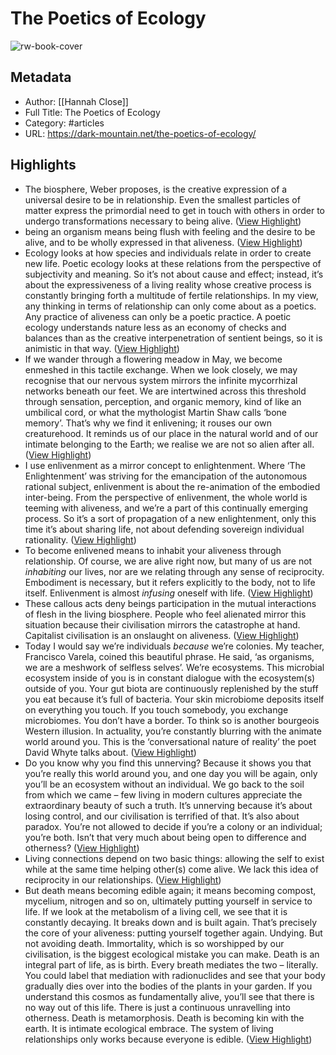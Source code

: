 # The Poetics of Ecology

![rw-book-cover](https://dark-mountain.net/wp-content/uploads/2022/02/unnamed-1-2.jpg)

## Metadata
- Author: [[Hannah Close]]
- Full Title: The Poetics of Ecology
- Category: #articles
- URL: https://dark-mountain.net/the-poetics-of-ecology/

## Highlights
- The biosphere, Weber proposes, is the creative expression of a universal desire to be in relationship. Even the smallest particles of matter express the primordial need to get in touch with others in order to undergo transformations necessary to being alive. ([View Highlight](https://read.readwise.io/read/01gkv64nkevp0agpb9j1deph48))
- being an organism means being flush with feeling and the desire to be alive, and to be wholly expressed in that aliveness. ([View Highlight](https://read.readwise.io/read/01gkv66w56n5kn86wxb3td3kn3))
- Ecology looks at how species and individuals relate in order to create new life. Poetic ecology looks at these relations from the perspective of subjectivity and meaning. So it’s not about cause and effect; instead, it’s about the expressiveness of a living reality whose creative process is constantly bringing forth a multitude of fertile relationships. In my view, any thinking in terms of relationship can only come about as a poetics. Any practice of aliveness can only be a poetic practice. A poetic ecology understands nature less as an economy of checks and balances than as the creative interpenetration of sentient beings, so it is animistic in that way. ([View Highlight](https://read.readwise.io/read/01gkv67qxm9b2ygnwz9rzapzcc))
- If we wander through a flowering meadow in May, we become enmeshed in this tactile exchange. When we look closely, we may recognise that our nervous system mirrors the infinite mycorrhizal networks beneath our feet. We are intertwined across this threshold through sensation, perception, and organic memory, kind of like an umbilical cord, or what the mythologist Martin Shaw calls ‘bone memory’. That’s why we find it enlivening; it rouses our own creaturehood. It reminds us of our place in the natural world and of our intimate belonging to the Earth; we realise we are not so alien after all. ([View Highlight](https://read.readwise.io/read/01gkv68p9fhyfsrqv2vqkc3j28))
- I use enlivenment as a mirror concept to enlightenment. Where ‘The Enlightenment’ was striving for the emancipation of the autonomous rational subject, enlivenment is about the re-animation of the embodied inter-being. From the perspective of enlivenment, the whole world is teeming with aliveness, and we’re a part of this continually emerging process. So it’s a sort of propagation of a new enlightenment, only this time it’s about sharing life, not about defending sovereign individual rationality. ([View Highlight](https://read.readwise.io/read/01gkv691akbjgvxmwkrd6a363h))
- To become enlivened means to inhabit your aliveness through relationship. Of course, we are alive right now, but many of us are not *inhabiting* our lives, nor are we relating through any sense of reciprocity. Embodiment is necessary, but it refers explicitly to the body, not to life itself. Enlivenment is almost *infusing* oneself with life. ([View Highlight](https://read.readwise.io/read/01gkv698tq9z81j44pa1greacq))
- These callous acts deny beings participation in the mutual interactions of flesh in the living biosphere. People who feel alienated mirror this situation because their civilisation mirrors the catastrophe at hand. Capitalist civilisation is an onslaught on aliveness. ([View Highlight](https://read.readwise.io/read/01gkv69zgrf5dmxb8366kqzk4g))
- Today I would say we’re individuals *because* we’re colonies. My teacher, Francisco Varela, coined this beautiful phrase. He said, ‘as organisms, we are a meshwork of selfless selves’. We’re ecosystems. This microbial ecosystem inside of you is in constant dialogue with the ecosystem(s) outside of you. Your gut biota are continuously replenished by the stuff you eat because it’s full of bacteria. Your skin microbiome deposits itself on everything you touch. If you touch somebody, you exchange microbiomes. You don’t have a border. To think so is another bourgeois Western illusion. In actuality, you’re constantly blurring with the animate world around you. This is the ‘conversational nature of reality’ the poet David Whyte talks about. ([View Highlight](https://read.readwise.io/read/01gkv6amhe289fmbxez5pyn96p))
- Do you know why you find this unnerving? Because it shows you that you’re really this world around you, and one day you will be again, only you’ll be an ecosystem without an individual. We go back to the soil from which we came – few living in modern cultures appreciate the extraordinary beauty of such a truth. It’s unnerving because it’s about losing control, and our civilisation is terrified of that. It’s also about paradox. You’re not allowed to decide if you’re a colony or an individual; you’re both. Isn’t that very much about being open to difference and otherness? ([View Highlight](https://read.readwise.io/read/01gkv6b65jv2x38fvfw84tc7dz))
- Living connections depend on two basic things: allowing the self to exist while at the same time helping other(s) come alive. We lack this idea of reciprocity in our relationships. ([View Highlight](https://read.readwise.io/read/01gkv6ctc03fm6tdheedfhyqfb))
- But death means becoming edible again; it means becoming compost, mycelium, nitrogen and so on, ultimately putting yourself in service to life. If we look at the metabolism of a living cell, we see that it is constantly decaying. It breaks down and is built again. That’s precisely the core of your aliveness: putting yourself together again. Undying. But not avoiding death. Immortality, which is so worshipped by our civilisation, is the biggest ecological mistake you can make. Death is an integral part of life, as is birth. Every breath mediates the two – literally. You could label that mediation with radionuclides and see that your body gradually dies over into the bodies of the plants in your garden. If you understand this cosmos as fundamentally alive, you’ll see that there is no way out of this life. There is just a continuous unravelling into otherness. Death is metamorphosis. Death is becoming kin with the earth. It is intimate ecological embrace. The system of living relationships only works because everyone is edible. ([View Highlight](https://read.readwise.io/read/01gkv6ddd5y0yfphxrdpk4awp4))
